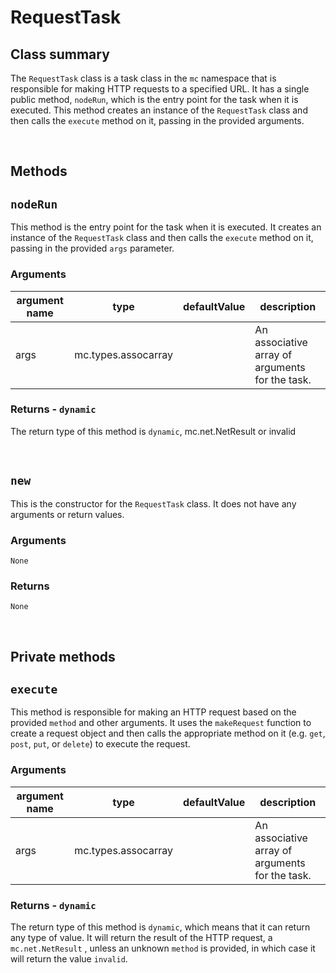 # RequestTask

Class summary
-------------

The `RequestTask` class is a task class in the `mc` namespace that is responsible for making HTTP requests to a specified URL. It has a single public method, `nodeRun`, which is the entry point for the task when it is executed. This method creates an instance of the `RequestTask` class and then calls the `execute` method on it, passing in the provided arguments.


<br/>

## Methods

## `nodeRun`
This method is the entry point for the task when it is executed. It creates an instance of the `RequestTask` class and then calls the `execute` method on it, passing in the provided `args` parameter.

### Arguments

| argument name | type | defaultValue | description |
| ---| ---| ---| --- |
| args | mc.types.assocarray |  | An associative array of arguments for the task. |

### Returns - `dynamic`

The return type of this method is `dynamic`, mc.net.NetResult or invalid

<br />

## `new`
This is the constructor for the `RequestTask` class. It does not have any arguments or return values.

### Arguments

`None`

### Returns

`None`

<br/>

Private methods
---------------

`execute`
-------

This method is responsible for making an HTTP request based on the provided `method` and other arguments. It uses the `makeRequest` function to create a request object and then calls the appropriate method on it (e.g. `get`, `post`, `put`, or `delete`) to execute the request.

### Arguments

| argument name | type | defaultValue | description |
| ---| ---| ---| --- |
| args | mc.types.assocarray |  | An associative array of arguments for the task. |

### Returns - `dynamic`

The return type of this method is `dynamic`, which means that it can return any type of value. It will return the result of the HTTP request, a `mc.net.NetResult`
, unless an unknown `method` is provided, in which case it will return the value `invalid`.